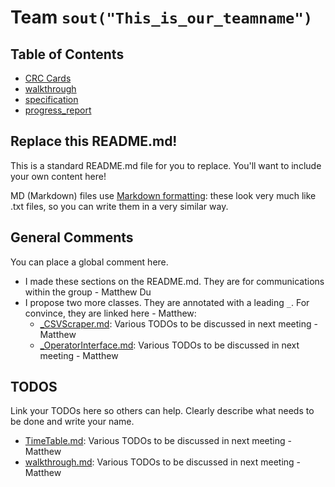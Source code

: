 # Team `sout("This_is_our_teamname")`

## Table of Contents
* [CRC Cards](phase0/whatever_you_called_your_CRC_model_files/CRC_Cards_README.md)
* [walkthrough](phase0/walkthrough.md)
* [specification](phase0/specification.md)
* [progress_report](phase0/progress_report.md)

## Replace this README.md!

This is a standard README.md file for you to replace. You'll want to include your own content here!

MD (Markdown) files use [Markdown formatting](https://guides.github.com/features/mastering-markdown/): 
these look very much like .txt files, so you can write them in a very similar way.

## General Comments
You can place a global comment here.
* I made these sections on the README.md. They are for communications within 
  the group - Matthew Du
* I propose two more classes. They are annotated with a leading `_`. For convince, they are linked here - Matthew:
  * [_CSVScraper.md](phase0/whatever_you_called_your_CRC_model_files/DataCollection/_CSVScraper.md): Various TODOs to be discussed in next meeting - Matthew
  * [_OperatorInterface.md](phase0/whatever_you_called_your_CRC_model_files/UserInterface/_OperatorInterface.md): Various TODOs to be discussed in next meeting - Matthew


## TODOS
Link your TODOs here so others can help. Clearly describe what needs to be 
done and write your name.

* [TimeTable.md](phase0/whatever_you_called_your_CRC_model_files/TimeTableStuff/TimeTable.md): Various TODOs to be discussed in next meeting - Matthew
* [walkthrough.md](phase0/walkthrough.md): Various TODOs to be discussed in 
  next meeting - Matthew

